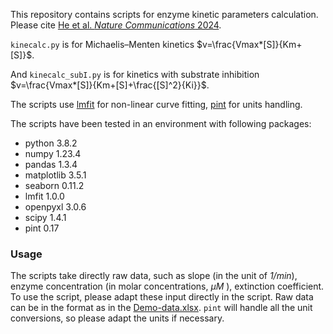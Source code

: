 This repository contains scripts for enzyme kinetic parameters calculation. Please cite [He et al. _Nature Communications_ 2024](https://doi.org/10.1038/s41467-024-53156-x).

`kinecalc.py` is for Michaelis–Menten kinetics $v=\frac{Vmax*[S]}{Km+[S]}$.  

And `kinecalc_subI.py` is for kinetics with substrate inhibition $v=\frac{Vmax*[S]}{Km+[S]+\frac{[S]^2}{Ki}}$.  

The scripts use [lmfit](https://lmfit.github.io/lmfit-py/model.html) for non-linear curve fitting, [pint](https://pint.readthedocs.io/en/stable/) for units handling. 

The scripts have been tested in an environment with following packages:  
- python 3.8.2
- numpy 1.23.4
- pandas 1.3.4
- matplotlib 3.5.1
- seaborn 0.11.2
- lmfit 1.0.0
- openpyxl 3.0.6
- scipy 1.4.1
- pint 0.17

### Usage
The scripts take directly raw data, such as slope (in the unit of _1/min_), enzyme concentration (in molar concentrations, _$\mu$M_ ), extinction coefficient. To use the script, please adapt these input directly in the script. Raw data can be in the format as in the [Demo-data.xlsx](./Demo-data.xlsx). `pint` will handle all the unit conversions, so please adapt the units if necessary. 